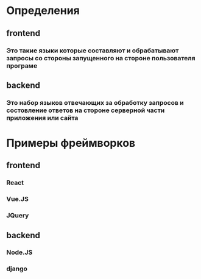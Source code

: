 Определения
==============
frontend
--------------
### Это такие языки которые составляют и обрабатывают запросы со стороны запущенного на стороне пользователя програме
backend
--------------
### Это набор языков отвечающих за обработку запросов и состовление ответов на стороне серверной части приложения или сайта
Примеры фреймворков
==============
frontend
--------------
### React
### Vue.JS
### JQuery
backend
--------------
### Node.JS
### django